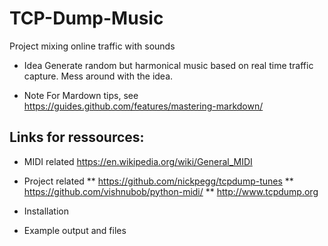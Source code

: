 # TCP-Dump-Music
Project mixing online traffic with sounds

* Idea
Generate random but harmonical music based on real time traffic capture. Mess around with the idea.

* Note
For Mardown tips, see https://guides.github.com/features/mastering-markdown/


## Links for ressources:
* MIDI related
https://en.wikipedia.org/wiki/General_MIDI

* Project related
** https://github.com/nickpegg/tcpdump-tunes
** https://github.com/vishnubob/python-midi/
** http://www.tcpdump.org

* Installation

* Example output and files
